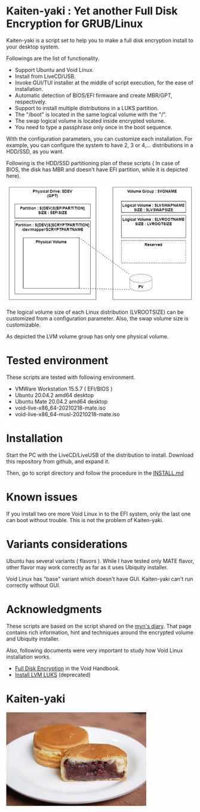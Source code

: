 # Kaiten-yaki : Yet another Full Disk Encryption for GRUB/Linux
Kaiten-yaki is a script set to help you to make a full disk encryption install to your desktop system.

Followings are the list of functionality. 
- Support Ubuntu and Void Linux.
- Install from LiveCD/USB.
- Invoke GUI/TUI installer at the middle of script execution, for the ease of installation.
- Automatic detection of BIOS/EFI firmware and create MBR/GPT, respectively.
- Support to install multiple distributions in a LUKS partition.
- The "/boot" is located in the same logical volume with the "/". 
- The swap logical volume is located inside encrypted volume. 
- You need to type a passphrase only once in the boot sequence. 

With the configuration parameters, you can customize each installation.  For example, you can configure the system to have 2, 3 or 4,... distributions in a HDD/SSD, as you want. 

Following is the HDD/SSD partitioning plan of these scripts ( In case of BIOS, the disk has MBR and doesn't have EFI partition, while it is depicted here). 

![Partition Diagram](image/partition_diagram_0.png)

The logical volume size of each Linux distribution (LVROOTSIZE) can be customized from a configuration parameter. Also, the swap volume size is customizable. 

As depicted the LVM volume group has only one physical volume. 

# Tested environment
These scripts are tested with following environment. 
- VMWare Workstation 15.5.7 ( EFI/BIOS )
- Ubuntu 20.04.2 amd64 desktop
- Ubuntu Mate 20.04.2 amd64 desktop
- void-live-x86_64-20210218-mate.iso
- void-live-x86_64-musl-20210218-mate.iso

# Installation
Start the PC with the LiveCD/LiveUSB of the distribution to install. Download this repository from github, and expand it. 

Then, go to script directory and follow the procedure in the [INSTALL.md](INSTALL.md)

# Known issues
If you install two ore more Void Linux in to the EFI system, only the last one can boot without trouble. This is not the problem of Kaiten-yaki. 

# Variants considerations
Ubuntu has several variants ( flavors ). While I have tested only MATE flavor, other flavor may work correctly as far as it uses Ubiquity installer.

Void Linux has "base" variant which doesn't have GUI. Kaiten-yaki can't run correctly without GUI. 

# Acknowledgments
These scripts are based on the script shared on the [myn's diary](https://myn.hatenablog.jp/entry/install-ubuntu-focal-with-lvm-on-luks). That page contains rich information, hint and techniques around the encrypted volume and Ubiquity installer. 

Also, following documents were very important to study how Void Linux installation works. 
- [Full Disk Encryption](https://docs.voidlinux.org/installation/guides/fde.html) in the Void Handbook. 
- [Install LVM LUKS](https://wiki.voidlinux.org/Install_LVM_LUKS) (deprecated)
# Kaiten-yaki
![](image/i-like-kaiten-yaki.jpg)

